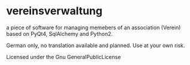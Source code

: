 # vereinsverwaltung
a piece of software for managing memebers of an association (Verein) based on PyQt4, SqlAlchemy and Python2.

German only, no translation available and planned. Use at your own risk.

Licensed under the Gnu GeneralPublicLicense
